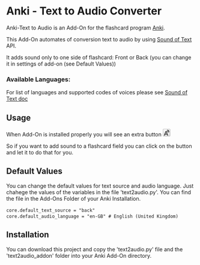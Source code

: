 # Anki - Text to Audio Converter

Anki-Text to Audio is an Add-On for the flashcard program [Anki](https://apps.ankiweb.net/).

This Add-On automates of conversion text to audio by using [Sound of Text](https://soundoftext.com/) API.

It adds sound only to one side of flashcard: Front or Back (you can change it in settings of add-on (see Default Values))

### Available Languages:
For list of languages and supported codes of voices please see [Sound of Text doc](https://soundoftext.com/docs#index)

## Usage
When Add-On is installed properly you will see an extra button 
![Image of Text2Audio](https://github.com/raydeal/Anki_Text2Audio_AddOn/blob/master/docs/img/text2audio.png)

So if you want to add sound to a flashcard field you can click on the button and let it to do that for you.

## Default Values
You can change the default values for text source and audio language. Just chahege the values 
of the variables in the file 'text2audio.py'. You can find the file in the Add-Ons Folder of your Anki Installation.

```
core.default_text_source = "back"
core.default_audio_language = "en-GB" # English (United Kingdom)
```

## Installation
You can download this project and copy the 'text2audio.py' file and the 'text2audio_addon' folder into your Anki Add-On directory.
